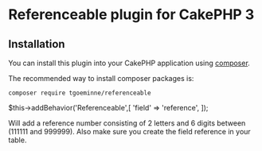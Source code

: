 # Referenceable plugin for CakePHP 3

## Installation

You can install this plugin into your CakePHP application using [composer](https://getcomposer.org).

The recommended way to install composer packages is:

```
composer require tgoeminne/referenceable
```

$this->addBehavior('Referenceable',[
    'field' => 'reference',
]);

Will add a reference number consisting of 2 letters and 6 digits between (111111 and 999999). Also make sure you create the field reference in your table.
